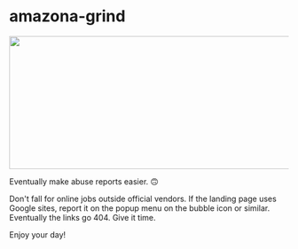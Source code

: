 # amazona-grind

<img src="https://raw.githubusercontent.com/supaplextor/amazona-grind/main/DALL%C2%B7E%202022-10-13%2019.51.00%20-%20abstract%20pencil%20and%20watercolor%20art%20of%20a%20lonely%20robot%20holding%20an%20abacus%20.png"
width=640 height=240/>

Eventually make abuse reports easier. 🙃 

Don't fall for online jobs outside official vendors. If the landing page uses Google sites, report it on the popup menu on the bubble icon or similar. Eventually the links go 404. Give it time. 

Enjoy your day! 
